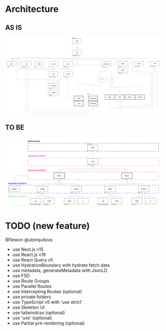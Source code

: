 # Architecture

## AS IS

<img src="./.projects/V3_ARCHITECTURE.png">

## TO BE

<img src="./.projects/V4_ARCHITECTURE.png">

# TODO (new feature)

@5ewon @ubinquitous

- use Next.js v15
- use React.js v19
- use React Query v5
- use HydrationBoundary with hydrate fetch data
- use metadata, generateMetadata with JsonLD
- use FSD
- use Route Groups
- use Parallel Routes
- use Intercepting Routes (optional)
- use private folders
- use TypeScript v5 with 'use strict'
- use Skeleton UI
- use tailwindcss (optional)
- use 'use' (optional)
- use Partial pre-rendering (optional)
